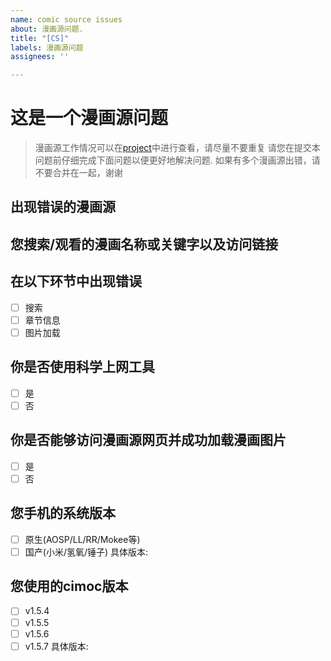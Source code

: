 ```yaml
---
name: comic source issues
about: 漫画源问题.
title: "[CS]"
labels: 漫画源问题
assignees: ''

---
```


# 这是一个漫画源问题

> 漫画源工作情况可以在[project](https://github.com/xyrlsz/Cimoc/projects/1)中进行查看，请尽量不要重复
> 请您在提交本问题前仔细完成下面问题以便更好地解决问题.
> 如果有多个漫画源出错，请不要合并在一起，谢谢

## 出现错误的漫画源

## 您搜索/观看的漫画名称或关键字以及访问链接

## 在以下环节中出现错误
- [ ] 搜索
- [ ] 章节信息
- [ ] 图片加载

## 你是否使用科学上网工具
- [ ] 是
- [ ] 否

## 你是否能够访问漫画源网页并成功加载漫画图片
- [ ] 是
- [ ] 否

## 您手机的系统版本
- [ ] 原生(AOSP/LL/RR/Mokee等)
- [ ] 国产(小米/氢氧/锤子)
具体版本: 

## 您使用的cimoc版本
- [ ] v1.5.4
- [ ] v1.5.5
- [ ] v1.5.6
- [ ] v1.5.7
具体版本: 
